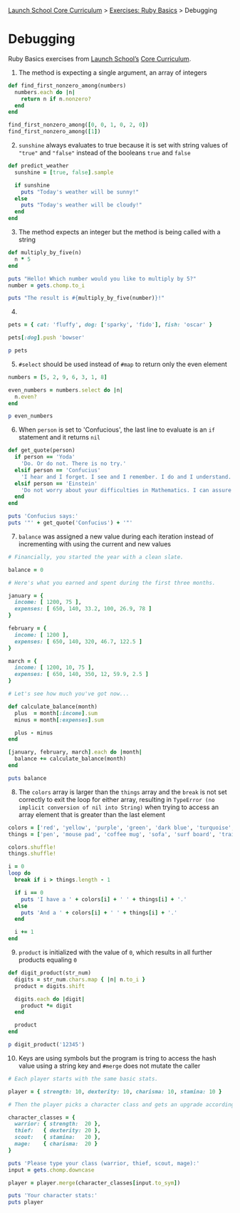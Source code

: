 [Launch School Core Curriculum](/README.md) >
[Exercises: Ruby Basics](/exercises/ruby_basics/ruby_basics_contents.md) >
Debugging

# Debugging

Ruby Basics exercises from [Launch School’s](https://launchschool.com) [Core Curriculum](https://launchschool.com/courses).

1. The method is expecting a single argument, an array of integers 
```ruby
def find_first_nonzero_among(numbers)
  numbers.each do |n|
    return n if n.nonzero?
  end
end

find_first_nonzero_among([0, 0, 1, 0, 2, 0])
find_first_nonzero_among([1])
```
2. `sunshine` always evaluates to true because it is set with string values of `"true"` and `"false"` instead of the booleans `true` and `false`
```ruby
def predict_weather
  sunshine = [true, false].sample

  if sunshine
    puts "Today's weather will be sunny!"
  else
    puts "Today's weather will be cloudy!"
  end
end
```
3. The method expects an integer but the method is being called with a string
```ruby
def multiply_by_five(n)
  n * 5
end

puts "Hello! Which number would you like to multiply by 5?"
number = gets.chomp.to_i

puts "The result is #{multiply_by_five(number)}!"
```
4. 
```ruby
pets = { cat: 'fluffy', dog: ['sparky', 'fido'], fish: 'oscar' }

pets[:dog].push 'bowser'

p pets
```
5. `#select` should be used instead of `#map` to return only the even element
```ruby
numbers = [5, 2, 9, 6, 3, 1, 8]

even_numbers = numbers.select do |n|
  n.even?
end

p even_numbers
```
6. When `person` is set to 'Confucious', the last line to evaluate is an `if` statement and it returns `nil`
```ruby
def get_quote(person)
  if person == 'Yoda'
    'Do. Or do not. There is no try.'
  elsif person == 'Confucius'
    'I hear and I forget. I see and I remember. I do and I understand.'
  elsif person == 'Einstein'
    'Do not worry about your difficulties in Mathematics. I can assure you mine are still greater.'
  end
end

puts 'Confucius says:'
puts '"' + get_quote('Confucius') + '"'
```
7. `balance` was assigned a new value during each iteration instead of incrementing with using the current and new values
```ruby
# Financially, you started the year with a clean slate.

balance = 0

# Here's what you earned and spent during the first three months.

january = {
  income: [ 1200, 75 ],
  expenses: [ 650, 140, 33.2, 100, 26.9, 78 ]
}

february = {
  income: [ 1200 ],
  expenses: [ 650, 140, 320, 46.7, 122.5 ]
}

march = {
  income: [ 1200, 10, 75 ],
  expenses: [ 650, 140, 350, 12, 59.9, 2.5 ]
}

# Let's see how much you've got now...

def calculate_balance(month)
  plus  = month[:income].sum
  minus = month[:expenses].sum

  plus - minus
end

[january, february, march].each do |month|
  balance += calculate_balance(month)
end

puts balance
```
8. The `colors` array is larger than the `things` array and the `break` is not set correctly to exit the loop for either array, resulting in `TypeError (no implicit conversion of nil into String)` when trying to access an array element that is greater than the last element 
```ruby
colors = ['red', 'yellow', 'purple', 'green', 'dark blue', 'turquoise', 'silver', 'black']
things = ['pen', 'mouse pad', 'coffee mug', 'sofa', 'surf board', 'training mat', 'notebook']

colors.shuffle!
things.shuffle!

i = 0
loop do
  break if i > things.length - 1

  if i == 0
    puts 'I have a ' + colors[i] + ' ' + things[i] + '.'
  else
    puts 'And a ' + colors[i] + ' ' + things[i] + '.'
  end

  i += 1
end
```
9. `product` is initialized with the value of `0`, which results in all further products equaling `0`
```ruby
def digit_product(str_num)
  digits = str_num.chars.map { |n| n.to_i }
  product = digits.shift

  digits.each do |digit|
    product *= digit
  end

  product
end

p digit_product('12345')
```
10. Keys are using symbols but the program is tring to access the hash value using a string key and `#merge` does not mutate the caller
```ruby
# Each player starts with the same basic stats.

player = { strength: 10, dexterity: 10, charisma: 10, stamina: 10 }

# Then the player picks a character class and gets an upgrade accordingly.

character_classes = {
  warrior: { strength:  20 },
  thief:   { dexterity: 20 },
  scout:   { stamina:   20 },
  mage:    { charisma:  20 }
}

puts 'Please type your class (warrior, thief, scout, mage):'
input = gets.chomp.downcase

player = player.merge(character_classes[input.to_sym])

puts 'Your character stats:'
puts player
```
